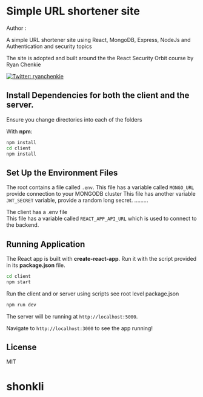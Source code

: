 # Simple URL shortener site

Author : 
<p>
  <a href="https://twitter.com/@Zed_Developer" target="_blank">
  </a>
</p>

A simple URL shortener site using React, MongoDB, Express, NodeJs and Authentication and security topics

The site is adopted and built around the the React Security Orbit course by Ryan Chenkie
<p>
  <a href="https://twitter.com/ryanchenkie" target="_blank">
    <img alt="Twitter: ryanchenkie" src="https://img.shields.io/twitter/follow/ryanchenkie.svg?style=social" />
  </a>
</p>

## Install Dependencies for both the client and the server. 

Ensure you change directories into each of the folders 

With **npm**:

```bash
npm install
cd client
npm install
```

## Set Up the Environment Files

The root  contains a file called `.env`.
This file has a variable called `MONGO_URL` provide connection to your MONGODB cluster 
This file has another variable `JWT_SECRET` variable, provide a random long secret.
.........

The client has a .env file  
This file has a variable called `REACT_APP_API_URL` which is used to connect to the backend. 


## Running Application

The React app is built with **create-react-app**. Run it with the script provided in its **package.json** file.

```bash
cd client
npm start
```

Run the client and or server using scripts see root level package.json 
```bash
npm run dev
```

The server will be running at `http://localhost:5000`.

Navigate to `http://localhost:3000` to see the app running!

## License

MIT

# shonkli
